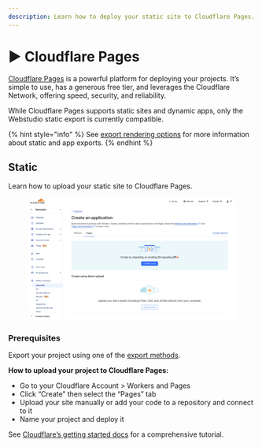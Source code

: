 ```yaml
---
description: Learn how to deploy your static site to Cloudflare Pages.
---
```


# ▶️ Cloudflare Pages

[Cloudflare Pages](https://pages.cloudflare.com/) is a powerful platform for deploying your projects. It’s simple to use, has a generous free tier, and leverages the Cloudflare Network, offering speed, security, and reliability.

While Cloudflare Pages supports static sites and dynamic apps, only the Webstudio static export is currently compatible.

{% hint style="info" %}
See [export rendering options](./#export-rendering-options) for more information about static and app exports.
{% endhint %}

## Static

Learn how to upload your static site to Cloudflare Pages.

<figure><img src="../../.gitbook/assets/cloudflare-pages-new-project.png" alt="Cloudflare Pages new project dashboard"><figcaption></figcaption></figure>

### Prerequisites

Export your project using one of the [export methods](./#exporting).

**How to upload your project to Cloudflare Pages:**

* Go to your Cloudflare Account > Workers and Pages
* Click “Create” then select the “Pages” tab
* Upload your site manually or add your code to a repository and connect to it
* Name your project and deploy it

See [Cloudflare’s getting started docs](https://developers.cloudflare.com/pages/get-started/) for a comprehensive tutorial.
